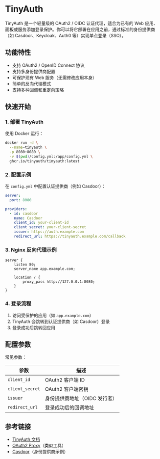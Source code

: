 # TinyAuth

TinyAuth 是一个轻量级的 OAuth2 / OIDC 认证代理，适合为已有的 Web 应用、面板或服务添加登录保护。你可以将它部署在应用之前，通过标准的身份提供商（如 Casdoor、Keycloak、Auth0 等）实现单点登录（SSO）。

## 功能特性

* 支持 OAuth2 / OpenID Connect 协议
* 支持多身份提供商配置
* 可保护现有 Web 服务（无需修改应用本身）
* 简单的反向代理模式
* 支持多种回调和重定向策略

## 快速开始

### 1. 部署 TinyAuth

使用 Docker 运行：

```bash
docker run -d \
  --name=tinyauth \
  -p 8080:8080 \
  -v $(pwd)/config.yml:/app/config.yml \
  ghcr.io/tinyauth/tinyauth:latest
```

### 2. 配置示例

在 `config.yml` 中配置认证提供商（例如 Casdoor）：

```yaml
server:
  port: 8080

providers:
  - id: casdoor
    name: Casdoor
    client_id: your-client-id
    client_secret: your-client-secret
    issuer: https://auth.example.com
    redirect_url: https://tinyauth.example.com/callback
```

### 3. Nginx 反向代理示例

```nginx
server {
    listen 80;
    server_name app.example.com;

    location / {
        proxy_pass http://127.0.0.1:8080;
    }
}
```

### 4. 登录流程

1. 访问受保护的应用（如 `app.example.com`）
2. TinyAuth 会跳转到认证提供商（如 Casdoor）登录
3. 登录成功后跳转回应用

## 配置参数

常见参数：

| 参数              | 描述                |
| --------------- | ----------------- |
| `client_id`     | OAuth2 客户端 ID     |
| `client_secret` | OAuth2 客户端密钥      |
| `issuer`        | 身份提供商地址（OIDC 发行者） |
| `redirect_url`  | 登录成功后的回调地址        |

## 参考链接

* [TinyAuth 文档](https://tinyauth.app/docs)
* [OAuth2 Proxy](https://oauth2-proxy.github.io/oauth2-proxy/)（类似工具）
* [Casdoor](https://casdoor.org/)（身份提供商示例）